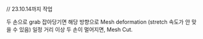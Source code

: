 // 23.10.14까지 작업

두 손으로 grab
잡아당기면 해당 방향으로 Mesh deformation (stretch 속도가 안 맞을 수 있음)
일정 거리 이상 두 손이 멀어지면, Mesh Cut.
